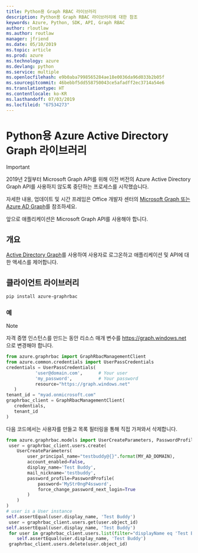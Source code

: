 ```yaml
---
title: Python용 Graph RBAC 라이브러리
description: Python용 Graph RBAC 라이브러리에 대한 참조
keywords: Azure, Python, SDK, API, Graph RBAC
author: rloutlaw
ms.author: routlaw
manager: jfriend
ms.date: 05/10/2019
ms.topic: article
ms.prod: azure
ms.technology: azure
ms.devlang: python
ms.service: multiple
ms.openlocfilehash: e9b0aba7998565284ae18e0036da96d033b2b05f
ms.sourcegitcommit: 46bebbf5dd558750043ce5afadff2ec3714a54e6
ms.translationtype: HT
ms.contentlocale: ko-KR
ms.lasthandoff: 07/03/2019
ms.locfileid: "67534273"
---
```

# <a name="azure-active-directory-graph-libraries-for-python"></a>Python용 Azure Active Directory Graph 라이브러리

> [!IMPORTANT]
>
> 2019년 2월부터 Microsoft Graph API를 위해 이전 버전의 Azure Active Directory Graph API를 사용하지 않도록 중단하는 프로세스를 시작했습니다. 
>
> 자세한 내용, 업데이트 및 시간 프레임은 Office 개발자 센터의 [Microsoft Graph 또는 Azure AD Graph](https://dev.office.com/blogs/microsoft-graph-or-azure-ad-graph)를 참조하세요.
>
> 앞으로 애플리케이션은 Microsoft Graph API를 사용해야 합니다. 

## <a name="overview"></a>개요 

[Active Directory Graph](/azure/active-directory/develop/active-directory-graph-api)를 사용하여 사용자로 로그온하고 애플리케이션 및 API에 대한 액세스를 제어합니다.    

## <a name="client-library"></a>클라이언트 라이브러리   

 ```bash    
pip install azure-graphrbac 
``` 

### <a name="example"></a>예 
> [!NOTE]   
> 자격 증명 인스턴스를 만드는 동안 리소스 매개 변수를 https://graph.windows.net 으로 변경해야 합니다.    
 ```python  
from azure.graphrbac import GraphRbacManagementClient   
from azure.common.credentials import UserPassCredentials    
 credentials = UserPassCredentials( 
            'user@domain.com',      # Your user 
            'my_password',          # Your password 
            resource="https://graph.windows.net"    
    )   
 tenant_id = "myad.onmicrosoft.com" 
 graphrbac_client = GraphRbacManagementClient(  
    credentials,    
    tenant_id   
)   
``` 
다음 코드에서는 사용자를 만들고 목록 필터링을 통해 직접 가져와서 삭제합니다.   
```python   
from azure.graphrbac.models import UserCreateParameters, PasswordProfile    
 user = graphrbac_client.users.create(  
    UserCreateParameters(   
        user_principal_name="testbuddy@{}".format(MY_AD_DOMAIN),    
        account_enabled=False,  
        display_name='Test Buddy',  
        mail_nickname='testbuddy',  
        password_profile=PasswordProfile(   
            password='MyStr0ngP4ssword',    
            force_change_password_next_login=True   
        )   
    )   
)   
# user is a User instance   
self.assertEqual(user.display_name, 'Test Buddy')   
 user = graphrbac_client.users.get(user.object_id)  
self.assertEqual(user.display_name, 'Test Buddy')   
 for user in graphrbac_client.users.list(filter="displayName eq 'Test Buddy'"): 
    self.assertEqual(user.display_name, 'Test Buddy')   
 graphrbac_client.users.delete(user.object_id)  
```